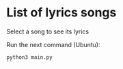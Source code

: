 # List of lyrics songs
Select a song to see its lyrics

Run the next command (Ubuntu):

```
python3 main.py
``
